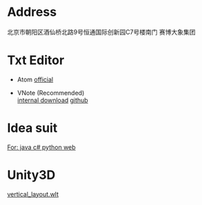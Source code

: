 # Address
北京市朝阳区酒仙桥北路9号恒通国际创新园C7号楼南门 赛博大象集团

# Txt Editor
* Atom
[official](https://atom.io/)

* VNote (Recommended)  
[internal download](http://10.60.80.2/data/d/soft/vnote-win-x64_v3.14.0.zip)
[github](https://github.com/vnotex/vnote/releases)

# Idea suit
[For: java c# python web](http://10.60.80.2/data/d/soft/idea/)

# Unity3D
[vertical_layout.wlt](http://10.60.80.2/data/d/soft/unity3d/vertical_layout.wlt)